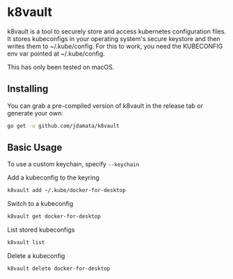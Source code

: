 # k8vault
k8vault is a tool to securely store and access kubernetes configuration files. It stores kubeconfigs in your operating system's secure keystore and then writes them to ~/.kube/config. For this to work, you need the KUBECONFIG env var pointed at ~/.kube/config.

This has only been tested on macOS.

## Installing
You can grab a pre-compiled version of k8vault in the release tab or generate your own:
```bash
go get -u github.com/jdamata/k8vault
```

## Basic Usage
To use a custom keychain, specify ```--keychain```

Add a kubeconfig to the keyring
```bash
k8vault add ~/.kube/docker-for-desktop
```

Switch to a kubeconfig
```bash
k8vault get docker-for-desktop
```

List stored kubeconfigs
```bash
k8vault list
```

Delete a kubeconfig
```bash
k8vault delete docker-for-desktop
```

